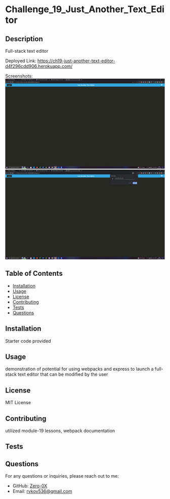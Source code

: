 # Challenge_19_Just_Another_Text_Editor

## Description
  Full-stack text editor

  Deployed Link: https://ch19-just-another-text-editor-d4f296cdd906.herokuapp.com/

  Screenshots:
  ![Alt text](<Screenshot (506)-1.png>)
  ![Alt text](<Screenshot (507).png>)
  
## Table of Contents
- [Installation](#installation)
- [Usage](#usage)
- [License](#license)
- [Contributing](#contributing)
- [Tests](#tests)
- [Questions](#questions)
  
## Installation
Starter code provided

## Usage
demonstration of potential for using webpacks and express to launch a full-stack text editor that can be modified by the user
  
## License
MIT License
  
## Contributing
utilized module-19 lessons, webpack documentation
  
## Tests

## Questions
For any questions or inquiries, please reach out to me:
- GitHub: [Zero-0X](https://github.com/Zero-0X)
- Email: [rvkov536@gmail.com](mailto:rvkov536@gmail.com)
